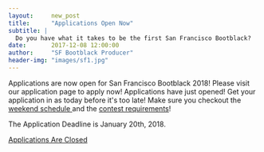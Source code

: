 ```yaml
---
layout:     new_post
title:      "Applications Open Now"
subtitle: |
  Do you have what it takes to be the first San Francisco Bootblack?
date:       2017-12-08 12:00:00
author:     "SF Bootblack Producer"
header-img: "images/sf1.jpg"
---
```


<p>
  Applications are now open for San Francisco Bootblack 2018! Please visit our application page to apply now! Applications have just opened! Get your application in as today before it's too late! Make sure you checkout the <a href="/2018/schedule"> weekend schedule </a> and the <a href="/2018/contest"> contest requirements</a>!
</p>

<p> The Application Deadline is January 20th, 2018. </p>

<a href="/2018/app/" class="btn btn-lg btn-primary">
  Applications Are Closed
</a>
